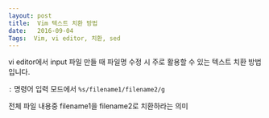 ```yaml
---
layout: post
title:  Vim 텍스트 치환 방법
date:   2016-09-04
Tags:  Vim, vi editor, 치환, sed
---
```


vi editor에서 input 파일 만들 때 파일명 수정 시 주로 활용할 수 있는 텍스트 치환 방법 입니다.

`:` 명령어 입력 모드에서
`%s/filename1/filename2/g`

전체 파일 내용중 filename1을 filename2로 치환하라는 의미